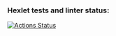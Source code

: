 ### Hexlet tests and linter status:
[![Actions Status](https://github.com/sergye/java-project-lvl2/workflows/hexlet-check/badge.svg)](https://github.com/sergye/java-project-lvl2/actions)